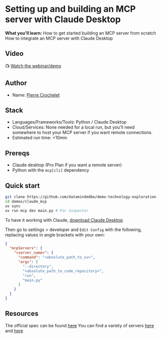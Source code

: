 # Setting up and building an MCP server with Claude Desktop
**What you’ll learn:** 
How to get started building an MCP server from scratch
How to integrate an MCP server with Claude Desktop

## Video
📺 [Watch the webinar/demo](<YouTube link>)

## Author
- Name: [Pierre Crochelet](https://github.com/crocheletpierre)

## Stack
- Languages/Frameworks/Tools: Python / Claude Desktop
- Cloud/Services: None needed for a local run, but you'll need somewhere to host your MCP server if you want remote connections.
- Estimated run time: <10min

## Prereqs
- Claude desktop (Pro Plan if you want a remote server)
- Python with the `mcp[cli]` dependency

## Quick start
```bash
git clone https://github.com/datamindedbe/demo-technology-exploration
cd demos/claude_mcp
uv sync
uv run mcp dev main.py # For inspector
```

To have it working with Claude, [download Claude Desktop](https://claude.ai/download)

Then go to settings > developer and `Edit Config` with the following, replacing values in angle brackets with your own:
```json
{
  "mcpServers": {
    "<server_name>": {
      "command": "<absolute_path_to_uv>",
      "args": [
        "--directory",
        "<absolute_path_to_code_repository>",
        "run",
        "main.py"
      ]
    }
  }
}
```

## Resources
The official spec can be found [here](https://modelcontextprotocol.io/docs/getting-started/intro)
You can find a variety of servers [here](https://github.com/modelcontextprotocol/servers) and [here](https://mcp.so)